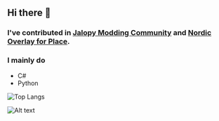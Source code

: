 ## Hi there 👋

### I've contributed in [Jalopy Modding Community](https://github.com/Jalopy-Mods) and [Nordic Overlay for Place](https://github.com/Meb-Do-Stuff/NordicPlace).

### I mainly do
- C#
- Python

![Top Langs](https://github-readme-stats.vercel.app/api/top-langs/?username=meblikea&langs_count=16&theme=github_dark&layout=compact)

![Alt text](https://spotify-recently-played-readme.vercel.app/api?user=wfgb8exieauivdusod7nkggco)
